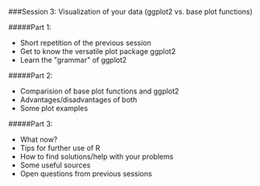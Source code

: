 ###Session 3: Visualization of your data (ggplot2 vs. base plot functions)

#####Part 1:
- Short repetition of the previous session
- Get to know the versatile plot package ggplot2
- Learn the "grammar" of ggplot2

#####Part 2:
- Comparision of base plot functions and ggplot2
- Advantages/disadvantages of both
- Some plot examples

#####Part 3:
- What now?
- Tips for further use of R
- How to find solutions/help with your problems
- Some useful sources
- Open questions from previous sessions
